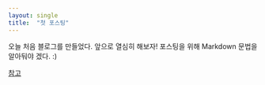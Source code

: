 ```yaml
---
layout: single
title:  "첫 포스팅"
---
```

오늘 처음 블로그를 만들었다. 앞으로 열심히 해보자! 포스팅을 위해 Markdown 문법을 알아둬야 겠다. :)

[참고](https://teddylee777.github.io/jekyll/Jekyll-%EC%82%AC%EC%9A%A9%EC%9D%84-%EC%9C%84%ED%95%9C-markdown-%EB%AC%B8%EB%B2%95)

